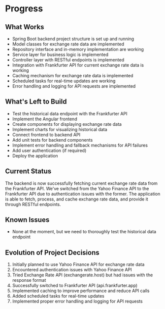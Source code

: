 # Progress

## What Works
- Spring Boot backend project structure is set up and running
- Model classes for exchange rate data are implemented
- Repository interface and in-memory implementation are working
- Service layer for business logic is implemented
- Controller layer with RESTful endpoints is implemented
- Integration with Frankfurter API for current exchange rate data is working
- Caching mechanism for exchange rate data is implemented
- Scheduled tasks for real-time updates are working
- Error handling and logging for API requests are implemented

## What's Left to Build
- Test the historical data endpoint with the Frankfurter API
- Implement the Angular frontend
- Create components for displaying exchange rate data
- Implement charts for visualizing historical data
- Connect frontend to backend API
- Add unit tests for backend components
- Implement error handling and fallback mechanisms for API failures
- Add user authentication (if required)
- Deploy the application

## Current Status
The backend is now successfully fetching current exchange rate data from the Frankfurter API. We've switched from the Yahoo Finance API to the Frankfurter API due to authentication issues with the former. The application is able to fetch, process, and cache exchange rate data, and provide it through RESTful endpoints.

## Known Issues
- None at the moment, but we need to thoroughly test the historical data endpoint

## Evolution of Project Decisions
1. Initially planned to use Yahoo Finance API for exchange rate data
2. Encountered authentication issues with Yahoo Finance API
3. Tried Exchange Rate API (exchangerate.host) but had issues with the response format
4. Successfully switched to Frankfurter API (api.frankfurter.app)
5. Implemented caching to improve performance and reduce API calls
6. Added scheduled tasks for real-time updates
7. Implemented proper error handling and logging for API requests